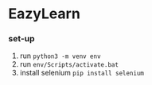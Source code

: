 # EazyLearn

### set-up ###
1. run `python3 -m venv env`
2. run `env/Scripts/activate.bat`
3. install selenium `pip install selenium`
